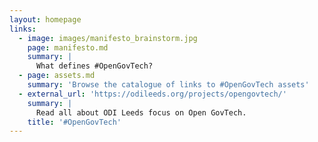 ```yaml
---
layout: homepage
links:
  - image: images/manifesto_brainstorm.jpg
    page: manifesto.md
    summary: |
      What defines #OpenGovTech?
  - page: assets.md
    summary: 'Browse the catalogue of links to #OpenGovTech assets'
  - external_url: 'https://odileeds.org/projects/opengovtech/'
    summary: |
      Read all about ODI Leeds focus on Open GovTech.
    title: '#OpenGovTech'
---
```


